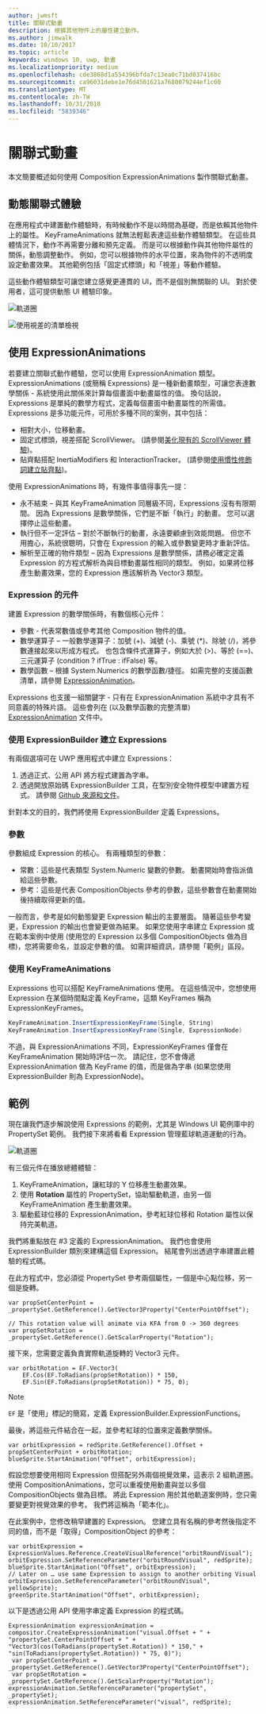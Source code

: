```yaml
---
author: jwmsft
title: 關聯式動畫
description: 根據其他物件上的屬性建立動作。
ms.author: jimwalk
ms.date: 10/10/2017
ms.topic: article
keywords: windows 10, uwp, 動畫
ms.localizationpriority: medium
ms.openlocfilehash: cde3868d1a554396bfda7c13ea0c71bd037416bc
ms.sourcegitcommit: ca96031debe1e76d4501621a7680079244ef1c60
ms.translationtype: MT
ms.contentlocale: zh-TW
ms.lasthandoff: 10/31/2018
ms.locfileid: "5839346"
---
```

# <a name="relation-based-animations"></a>關聯式動畫

本文簡要概述如何使用 Composition ExpressionAnimations 製作關聯式動畫。

## <a name="dynamic-relation-based-experiences"></a>動態關聯式體驗

在應用程式中建置動作體驗時，有時候動作不是以時間為基礎，而是依賴其他物件上的屬性。 KeyFrameAnimations 就無法輕鬆表達這些動作體驗類型。 在這些具體情況下，動作不再需要分離和預先定義。 而是可以根據動作與其他物件屬性的關係，動態調整動作。 例如，您可以根據物件的水平位置，來為物件的不透明度設定動畫效果。 其他範例包括「固定式標頭」和「視差」等動作體驗。

這些動作體驗類型可讓您建立感覺更連貫的 UI，而不是個別無關聯的 UI。 對於使用者，這可提供動態 UI 體驗印象。

![軌道圈](images/animation/orbit.gif)

![使用視差的清單檢視](images/animation/parallax.gif)

## <a name="using-expressionanimations"></a>使用 ExpressionAnimations

若要建立關聯式動作體驗，您可以使用 ExpressionAnimation 類型。 ExpressionAnimations (或簡稱 Expressions) 是一種新動畫類型，可讓您表達數學關係 - 系統使用此關係來計算每個畫面中動畫屬性的值。 換句話說，Expressions 是單純的數學方程式，定義每個畫面中動畫屬性的所需值。 Expressions 是多功能元件，可用於多種不同的案例，其中包括：

- 相對大小，位移動畫。
- 固定式標頭，視差搭配 ScrollViewer。 (請參閱[美化現有的 ScrollViewer 體驗](scroll-input-animations.md))。
- 貼齊點搭配 InertiaModifiers 和 InteractionTracker。 (請參閱[使用慣性修飾詞建立貼齊點](inertia-modifiers.md))。

使用 ExpressionAnimations 時，有幾件事值得事先一提：

- 永不結束 – 與其 KeyFrameAnimation 同層級不同，Expressions 沒有有限期間。 因為 Expressions 是數學關係，它們是不斷「執行」的動畫。 您可以選擇停止這些動畫。
- 執行但不一定評估 – 對於不斷執行的動畫，永遠要顧慮到效能問題。 但您不用擔心，系統很聰明，只會在 Expression 的輸入或參數變更時才重新評估。
- 解析至正確的物件類型 – 因為 Expressions 是數學關係，請務必確定定義 Expression 的方程式解析為與目標動畫屬性相同的類型。 例如，如果將位移產生動畫效果，您的 Expression 應該解析為 Vector3 類型。

### <a name="components-of-an-expression"></a>Expression 的元件

建置 Expression 的數學關係時，有數個核心元件：

- 參數 - 代表常數值或參考其他 Composition 物件的值。
- 數學運算子 – 一般數學運算子：加號 (+)、減號 (-)、乘號 (*)、除號 (/)，將參數連接起來以形成方程式。 也包含條件式運算子，例如大於 (>)、等於 (==)、三元運算子 (condition ? ifTrue : ifFalse) 等。
- 數學函數 – 根據 System.Numerics 的數學函數/捷徑。 如需完整的支援函數清單，請參閱 [ExpressionAnimation](https://docs.microsoft.com/uwp/api/Windows.UI.Composition.ExpressionAnimation)。

Expressions 也支援一組關鍵字 - 只有在 ExpressionAnimation 系統中才具有不同意義的特殊片語。 這些會列在 (以及數學函數的完整清單) [ExpressionAnimation](https://docs.microsoft.com/uwp/api/Windows.UI.Composition.ExpressionAnimation) 文件中。

### <a name="creating-expressions-with-expressionbuilder"></a>使用 ExpressionBuilder 建立 Expressions

有兩個選項可在 UWP 應用程式中建立 Expressions：

1. 透過正式、公用 API 將方程式建置為字串。
1. 透過開放原始碼 ExpressionBuilder 工具，在型別安全物件模型中建置方程式。 請參閱 [Github 來源和文件](https://github.com/Microsoft/WindowsUIDevLabs/tree/master/ExpressionBuilder)。

針對本文的目的，我們將使用 ExpressionBuilder 定義 Expressions。

### <a name="parameters"></a>參數

參數組成 Expression 的核心。 有兩種類型的參數：

- 常數：這些是代表類型 System.Numeric 變數的參數。 動畫開始時會指派值給這些參數。
- 參考：這些是代表 CompositionObjects 參考的參數，這些參數會在動畫開始後持續取得更新的值。

一般而言，參考是如何動態變更 Expression 輸出的主要層面。 隨著這些參考變更，Expression 的輸出也會變更做為結果。 如果您使用字串建立 Expression 或在範本案例中使用 (使用您的 Expression 以多個 CompositionObjects 做為目標)，您將需要命名，並設定參數的值。 如需詳細資訊，請參閱「範例」區段。

### <a name="working-with-keyframeanimations"></a>使用 KeyFrameAnimations

Expressions 也可以搭配 KeyFrameAnimations 使用。 在這些情況中，您想使用 Expression 在某個時間點定義 KeyFrame，這類 KeyFrames 稱為 ExpressionKeyFrames。

```csharp
KeyFrameAnimation.InsertExpressionKeyFrame(Single, String)
KeyFrameAnimation.InsertExpressionKeyFrame(Single, ExpressionNode)
```

不過，與 ExpressionAnimations 不同，ExpressionKeyFrames 僅會在 KeyFrameAnimation 開始時評估一次。 請記住，您不會傳遞 ExpressionAnimation 做為 KeyFrame 的值，而是做為字串 (如果您使用 ExpressionBuilder 則為 ExpressionNode)。

## <a name="example"></a>範例

現在讓我們逐步解說使用 Expressions 的範例，尤其是 Windows UI 範例庫中的 PropertySet 範例。 我們接下來將看看 Expression 管理藍球軌道運動的行為。

![軌道圈](images/animation/orbit.gif)

有三個元件在播放總體體驗：

1. KeyFrameAnimation，讓紅球的 Y 位移產生動畫效果。
1. 使用 **Rotation** 屬性的 PropertySet，協助驅動軌道，由另一個 KeyFrameAnimation 產生動畫效果。
1. 驅動藍球位移的 ExpressionAnimation，參考紅球位移和 Rotation 屬性以保持完美軌道。

我們將重點放在 #3 定義的 ExpressionAnimation。 我們也會使用 ExpressionBuilder 類別來建構這個 Expression。 結尾會列出透過字串建置此體驗的程式碼。

在此方程式中，您必須從 PropertySet 參考兩個屬性，一個是中心點位移，另一個是旋轉。

```
var propSetCenterPoint =
_propertySet.GetReference().GetVector3Property("CenterPointOffset");

// This rotation value will animate via KFA from 0 -> 360 degrees
var propSetRotation = _propertySet.GetReference().GetScalarProperty("Rotation");
```

接下來，您需要定義負責實際軌道旋轉的 Vector3 元件。

```
var orbitRotation = EF.Vector3(
    EF.Cos(EF.ToRadians(propSetRotation)) * 150,
    EF.Sin(EF.ToRadians(propSetRotation)) * 75, 0);
```

> [!NOTE]
> `EF` 是「使用」標記的簡寫，定義 ExpressionBuilder.ExpressionFunctions。

最後，將這些元件結合在一起，並參考紅球的位置來定義數學關係。

```
var orbitExpression = redSprite.GetReference().Offset + propSetCenterPoint + orbitRotation;
blueSprite.StartAnimation("Offset", orbitExpression);
```

假設您想要使用相同 Expression 但搭配另外兩個視覺效果，這表示 2 組軌道圈。 使用 CompositionAnimations，您可以重複使用動畫與並以多個 CompositionObjects 做為目標。 將此 Expression 用於其他軌道案例時，您只需要變更對視覺效果的參考。 我們將這稱為「範本化」。

在此案例中，您修改稍早建置的 Expression。 您建立具有名稱的參考然後指定不同的值，而不是「取得」CompositionObject 的參考：

```
var orbitExpression = ExpressionValues.Reference.CreateVisualReference("orbitRoundVisual");
orbitExpression.SetReferenceParameter("orbitRoundVisual", redSprite);
blueSprite.StartAnimation("Offset", orbitExpression);
// Later on … use same Expression to assign to another orbiting Visual
orbitExpression.SetReferenceParameter("orbitRoundVisual", yellowSprite);
greenSprite.StartAnimation("Offset", orbitExpression);
```

以下是透過公用 API 使用字串定義 Expression 的程式碼。

```
ExpressionAnimation expressionAnimation =
compositor.CreateExpressionAnimation("visual.Offset + " +
"propertySet.CenterPointOffset + " +
"Vector3(cos(ToRadians(propertySet.Rotation)) * 150," + "sin(ToRadians(propertySet.Rotation)) * 75, 0)");
 var propSetCenterPoint = _propertySet.GetReference().GetVector3Property("CenterPointOffset");
 var propSetRotation = _propertySet.GetReference().GetScalarProperty("Rotation");
expressionAnimation.SetReferenceParameter("propertySet", _propertySet);
expressionAnimation.SetReferenceParameter("visual", redSprite);
```
